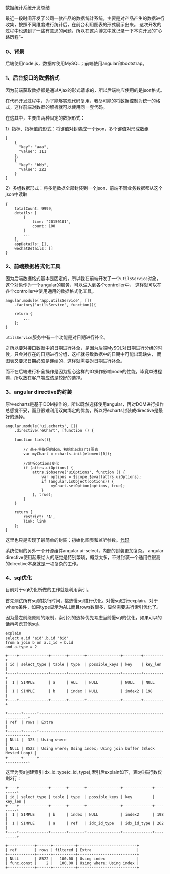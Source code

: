 数据统计系统开发总结

最近一段时间开发了公司一款产品的数据统计系统，主要是对产品产生的数据进行收集，按照不同维度进行统计后，在前台利用图表的形式展示出来。
这次开发的过程中也遇到了一些有意思的问题，所以在这片博文中就记录一下本次开发的“心路历程”~

### 0、背景

后端使用node.js，数据库使用MySQL；前端使用angular和bootstrap。

### 1、后台接口的数据格式

因为前端获取数据都是通过Ajax的形式请求的，所以后端响应使用的是json格式。

在代码开发过程中，为了能够实现代码复用，我尽可能的将数据控制为统一的格式，这样前端对数据的解析就可以使用同一套代码。

在这其中，主要由两种固定的数据形式：

1）指标、指标值的形式：将键值对封装成一个json，多个键值对形成数组

	[
        {
          "key": "aaa",
          "value": 111
        },
        {
          "key": "bbb",
          "value": 222
        }
    ]
    
2）多组数据形式：将多组数据全部封装到一个json，前端不同业务数据都从这个json中读取

    {
        totalCount: 9999,
        details: [
            {
                time: "20150101",
                count: 100
            }
            ...
        ],
        appDetails: [],
        wechatDetails: []
    }
    
### 2、前端数据格式化工具

因为后端数据格式基本是固定的，所以我在前端开发了一个`utilsService`对象，这个对象作为一个angular的服务，可以注入到各个controller中，
这样就可以在各个controller中使用通用的数据格式化工具。

    angular.module('app.utilsService', [])
        .factory('utilsService', function(){
        
        return {
            ...
        };
    }
    
`utilsService`服务中有一个功能是对日期进行补全。

之所以要对接口数据中的日期进行补全，是因为后端MySQL对日期进行分组的时候，只会对存在的日期进行分组，这样就导致数据中的日期中可能出现缺失，
而图表又要求日期必须是连续的，这样就需要对日期进行补全。

而不在后端进行补全操作是因为担心这样的IO操作影响node的性能，毕竟单进程嘛，所以放在客户端应该是较好的选择。

### 3、angular directive的封装

原生echarts是基于DOM操作的，所以既然选择使用angular，再对DOM进行操作总感觉不妥，而且很难利用双向绑定的优势，所以将echarts封装成directive是最好的选择。

    angular.module('ui.echarts', [])
        .directive('eChart', [function () {
        
        function link(){
        
            // 基于准备好的dom，初始化echarts图表
            var myChart = echarts.init(element[0]);
    
            //监听options变化
            if (attrs.uiOptions) {
                attrs.$observe('uiOptions', function () {
                    var options = $scope.$eval(attrs.uiOptions);
                    if (angular.isObject(options)) {
                        myChart.setOption(options, true);
                    }
                }, true);
            }
        }
        
        return {
            restrict: 'A',
            link: link
        };
    }
    
这里也只是实现了最简单的封装：初始化图表和监听参数。[代码](https://github.com/keller35/Angular-ECharts)

系统使用的另外一个开源组件angular ui-select，内部的封装更加复杂。
angular directive使用起来给人的感觉是特别繁琐，概念太多，不过封装一个通用性很高的directive本身就是一项复杂的工作。

### 4、sql优化

目前对于sql优化所做的工作就是利用索引。

首先测试所有sql的执行时间，挑选慢sql进行优化。对慢sql进行explain，对于where条件，如果type显示为ALL而且rows数很多，显然需要进行索引优化了。

因为最左前缀原则的限制，索引列的选择优先考虑当前慢sql的优化，如果可以的话再考虑其他sql。

    explain
    select a.id 'aid',b.id 'bid' 
    from a join b on a.c_id = b.id 
    and a.type = 2
    
    +----+-------------+-------+-------+---------------+--------+---------+
    | id | select_type | table | type  | possible_keys | key    | key_len |
    +----+-------------+-------+-------+---------------+--------+---------+
    |  1 | SIMPLE      | a     | ALL   | NULL          | NULL   | NULL    |
    |  1 | SIMPLE      | b     | index | NULL          | index2 | 198     |
    +----+-------------+-------+-------+---------------+--------+---------+
    
    +------+------+-----------------------------------------------------------------+
    | ref  | rows | Extra                                                           |
    +------+------+-----------------------------------------------------------------+
    | NULL |  325 | Using where                                                     |
    | NULL | 8522 | Using where; Using index; Using join buffer (Block Nested Loop) |
    +------+------+-----------------------------------------------------------------+

这里为表a创建索引idx_id_type(c_id, type),索引后explain如下，表b扫描行数仅剩2行：

    +----+-------------+-------+-------+---------------+-------------+---------+
    | id | select_type | table | type  | possible_keys | key         | key_len |
    +----+-------------+-------+-------+---------------+-------------+---------+
    |  1 | SIMPLE      | b     | index | NULL          | index2      | 198     |
    |  1 | SIMPLE      | a     | ref   | idx_id_type   | idx_id_type | 262     |
    +----+-------------+-------+-------+---------------+-------------+---------+
    
    +------------+------+----------+--------------------------+
    | ref        | rows | filtered | Extra                    |
    +------------+------+----------+--------------------------+
    | NULL       | 8522 |   100.00 | Using index              |
    | func,const |    2 |   100.00 | Using where; Using index |
    +------------+------+----------+--------------------------+